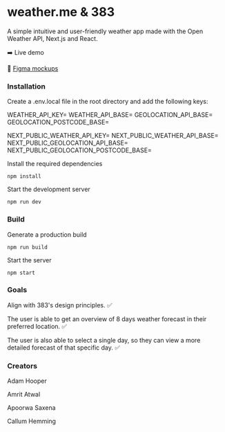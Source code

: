 # weather.me & 383

A simple intuitive and user-friendly weather app made with the Open Weather API, Next.js and React. 

➡️ Live demo 

🎨 [Figma mockups](https://www.figma.com/file/rt7jUKfbi1LJWoVM5A12JS/weatherme?node-id=0%3A1)

### Installation

Create a .env.local file in the root directory and add the following keys:

WEATHER_API_KEY=
WEATHER_API_BASE=
GEOLOCATION_API_BASE=
GEOLOCATION_POSTCODE_BASE=

NEXT_PUBLIC_WEATHER_API_KEY=
NEXT_PUBLIC_WEATHER_API_BASE=
NEXT_PUBLIC_GEOLOCATION_API_BASE=
NEXT_PUBLIC_GEOLOCATION_POSTCODE_BASE=

Install the required dependencies

`npm install`

Start the development server

`npm run dev`

### Build

Generate a production build

`npm run build`

Start the server

`npm start`

### Goals

Align with 383's design principles. ✅

The user is able to get an overview of 8 days weather forecast in  their preferred location.  ✅

The user is also able to select a single day, so they can view a more  detailed forecast of that specific day.  ✅

### Creators

Adam Hooper

Amrit Atwal

Apoorwa Saxena 

Callum Hemming
